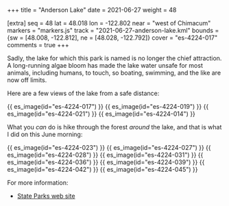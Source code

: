 +++
title = "Anderson Lake"
date = 2021-06-27
weight = 48

[extra]
seq = 48
lat = 48.018
lon = -122.802
near = "west of Chimacum"
markers = "markers.js"
track = "2021-06-27-anderson-lake.kml"
bounds = {sw = [48.008, -122.812], ne = [48.028, -122.792]}
cover = "es-4224-017"
comments = true
+++

Sadly, the lake for which this park is named is no longer the chief attraction. A long-running algae bloom has made the lake water unsafe for most animals, including humans, to touch, so boating, swimming, and the like are now off limits.

<!-- more -->

Here are a few views of the lake from a safe distance:

{{ es_image(id="es-4224-017") }}
{{ es_image(id="es-4224-019") }}
{{ es_image(id="es-4224-021") }}
{{ es_image(id="es-4224-014") }}

What you _can_ do is hike through the forest _around_ the lake, and that is what I did on this June morning:

{{ es_image(id="es-4224-023") }}
{{ es_image(id="es-4224-027") }}
{{ es_image(id="es-4224-028") }}
{{ es_image(id="es-4224-031") }}
{{ es_image(id="es-4224-036") }}
{{ es_image(id="es-4224-039") }}
{{ es_image(id="es-4224-042") }}
{{ es_image(id="es-4224-045") }}

For more information:

* [State Parks web site](https://www.parks.state.wa.us/240/Anderson-Lake)
